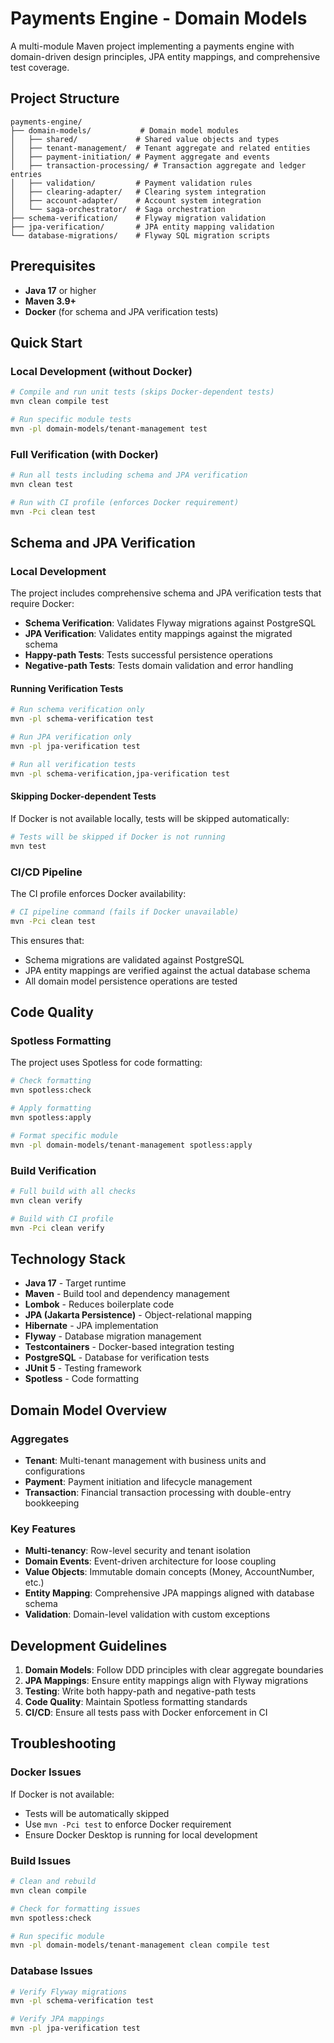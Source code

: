 # Payments Engine - Domain Models

A multi-module Maven project implementing a payments engine with domain-driven design principles, JPA entity mappings, and comprehensive test coverage.

## Project Structure

```
payments-engine/
├── domain-models/           # Domain model modules
│   ├── shared/             # Shared value objects and types
│   ├── tenant-management/  # Tenant aggregate and related entities
│   ├── payment-initiation/ # Payment aggregate and events
│   ├── transaction-processing/ # Transaction aggregate and ledger entries
│   ├── validation/         # Payment validation rules
│   ├── clearing-adapter/   # Clearing system integration
│   ├── account-adapter/    # Account system integration
│   └── saga-orchestrator/  # Saga orchestration
├── schema-verification/    # Flyway migration validation
├── jpa-verification/       # JPA entity mapping validation
└── database-migrations/    # Flyway SQL migration scripts
```

## Prerequisites

- **Java 17** or higher
- **Maven 3.9+**
- **Docker** (for schema and JPA verification tests)

## Quick Start

### Local Development (without Docker)

```bash
# Compile and run unit tests (skips Docker-dependent tests)
mvn clean compile test

# Run specific module tests
mvn -pl domain-models/tenant-management test
```

### Full Verification (with Docker)

```bash
# Run all tests including schema and JPA verification
mvn clean test

# Run with CI profile (enforces Docker requirement)
mvn -Pci clean test
```

## Schema and JPA Verification

### Local Development

The project includes comprehensive schema and JPA verification tests that require Docker:

- **Schema Verification**: Validates Flyway migrations against PostgreSQL
- **JPA Verification**: Validates entity mappings against the migrated schema
- **Happy-path Tests**: Tests successful persistence operations
- **Negative-path Tests**: Tests domain validation and error handling

#### Running Verification Tests

```bash
# Run schema verification only
mvn -pl schema-verification test

# Run JPA verification only  
mvn -pl jpa-verification test

# Run all verification tests
mvn -pl schema-verification,jpa-verification test
```

#### Skipping Docker-dependent Tests

If Docker is not available locally, tests will be skipped automatically:

```bash
# Tests will be skipped if Docker is not running
mvn test
```

### CI/CD Pipeline

The CI profile enforces Docker availability:

```bash
# CI pipeline command (fails if Docker unavailable)
mvn -Pci clean test
```

This ensures that:
- Schema migrations are validated against PostgreSQL
- JPA entity mappings are verified against the actual database schema
- All domain model persistence operations are tested

## Code Quality

### Spotless Formatting

The project uses Spotless for code formatting:

```bash
# Check formatting
mvn spotless:check

# Apply formatting
mvn spotless:apply

# Format specific module
mvn -pl domain-models/tenant-management spotless:apply
```

### Build Verification

```bash
# Full build with all checks
mvn clean verify

# Build with CI profile
mvn -Pci clean verify
```

## Technology Stack

- **Java 17** - Target runtime
- **Maven** - Build tool and dependency management
- **Lombok** - Reduces boilerplate code
- **JPA (Jakarta Persistence)** - Object-relational mapping
- **Hibernate** - JPA implementation
- **Flyway** - Database migration management
- **Testcontainers** - Docker-based integration testing
- **PostgreSQL** - Database for verification tests
- **JUnit 5** - Testing framework
- **Spotless** - Code formatting

## Domain Model Overview

### Aggregates

- **Tenant**: Multi-tenant management with business units and configurations
- **Payment**: Payment initiation and lifecycle management
- **Transaction**: Financial transaction processing with double-entry bookkeeping

### Key Features

- **Multi-tenancy**: Row-level security and tenant isolation
- **Domain Events**: Event-driven architecture for loose coupling
- **Value Objects**: Immutable domain concepts (Money, AccountNumber, etc.)
- **Entity Mapping**: Comprehensive JPA mappings aligned with database schema
- **Validation**: Domain-level validation with custom exceptions

## Development Guidelines

1. **Domain Models**: Follow DDD principles with clear aggregate boundaries
2. **JPA Mappings**: Ensure entity mappings align with Flyway migrations
3. **Testing**: Write both happy-path and negative-path tests
4. **Code Quality**: Maintain Spotless formatting standards
5. **CI/CD**: Ensure all tests pass with Docker enforcement in CI

## Troubleshooting

### Docker Issues

If Docker is not available:
- Tests will be automatically skipped
- Use `mvn -Pci test` to enforce Docker requirement
- Ensure Docker Desktop is running for local development

### Build Issues

```bash
# Clean and rebuild
mvn clean compile

# Check for formatting issues
mvn spotless:check

# Run specific module
mvn -pl domain-models/tenant-management clean compile test
```

### Database Issues

```bash
# Verify Flyway migrations
mvn -pl schema-verification test

# Verify JPA mappings
mvn -pl jpa-verification test
```